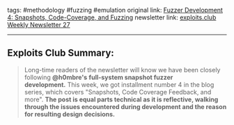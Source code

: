 tags: #methodology #fuzzing #emulation
original link:  [Fuzzer Development 4: Snapshots, Code-Coverage, and Fuzzing](https://h0mbre.github.io/Lucid_Snapshots_Coverage/?ref=blog.exploits.club#)
newsletter link: [exploits.club Weekly Newsletter 27](https://blog.exploits.club/exploits-club-weekly-newsletter-27/)

---
## Exploits Club Summary:
> Long-time readers of the newsletter will know we have been closely following **@h0mbre's** **full-system snapshot fuzzer development.** This week, we got installment number 4 in the blog series, which covers "Snapshots, Code Coverage Feedback, and more". **The post is equal parts technical as it is reflective, walking through the issues encountered during development and the reason for resulting design decisions.**